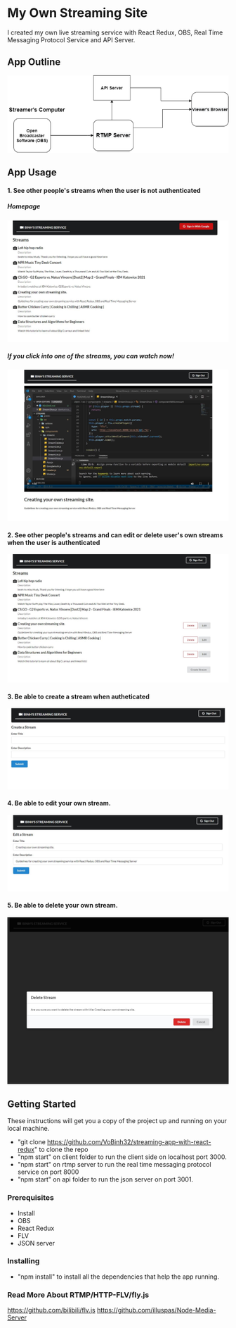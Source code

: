 # My Own Streaming Site

I created my own live streaming service with React Redux, OBS, Real Time Messaging Protocol Service and API Server.

## App Outline

![Login Page](https://github.com/VoBinh32/streaming-app-with-react-redux/blob/main/static/img/streaming.png)

## App Usage

#### 1. See other people's streams when the user is not authenticated

##### Homepage

![Login Page](https://github.com/VoBinh32/streaming-app-with-react-redux/blob/main/static/img/unauthenticatedUserHome.JPG)

##### If you click into one of the streams, you can watch now!

![Login Page](https://github.com/VoBinh32/streaming-app-with-react-redux/blob/main/static/img/showLiveStream.JPG)

#### 2. See other people's streams and can edit or delete user's own streams when the user is authenticated

![Login Page](https://github.com/VoBinh32/streaming-app-with-react-redux/blob/main/static/img/authenticatedUserHome.JPG)

#### 3. Be able to create a stream when autheticated

![Login Page](https://github.com/VoBinh32/streaming-app-with-react-redux/blob/main/static/img/addStreamForm.JPG)

#### 4. Be able to edit your own stream.

![Login Page](https://github.com/VoBinh32/streaming-app-with-react-redux/blob/main/static/img/editStreamForm.JPG)

#### 5. Be able to delete your own stream.

![Login Page](https://github.com/VoBinh32/streaming-app-with-react-redux/blob/main/static/img/deleteModal.JPG)

## Getting Started

These instructions will get you a copy of the project up and running on your local machine.

- "git clone https://github.com/VoBinh32/streaming-app-with-react-redux" to clone the repo
- "npm start" on client folder to run the client side on localhost port 3000.
- "npm start" on rtmp server to run the real time messaging protocol service on port 8000
- "npm start" on api folder to run the json server on port 3001.

### Prerequisites

- Install
- OBS
- React Redux
- FLV
- JSON server

### Installing

- "npm install" to install all the dependencies that help the app running.

### Read More About RTMP/HTTP-FLV/fly.js

https://github.com/bilibili/flv.js
https://github.com/illuspas/Node-Media-Server

